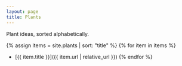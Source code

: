 ```yaml
---
layout: page
title: Plants
---
```


Plant ideas, sorted alphabetically.

{% assign items = site.plants | sort: "title" %}
{% for item in items %}
- [{{ item.title }}]({{ item.url | relative_url }})
{% endfor %}
